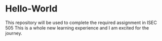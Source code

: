 # Hello-World
This repository will be used to complete the required assignment in ISEC 505
This is a whole new learning experience and I am excited for the journey.
